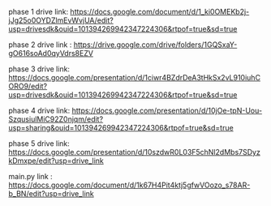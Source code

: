  phase 1 drive link:
https://docs.google.com/document/d/1_ki0OMEKb2j-jJg25o0OYDZlmEvWvjUA/edit?usp=drivesdk&ouid=101394269942347224306&rtpof=true&sd=true

 phase 2 drive link :
https://drive.google.com/drive/folders/1GQSxaY-gO616soAd0qyVdrs8EZV

phase 3 drive link:
https://docs.google.com/presentation/d/1ciwr4BZdrDeA3tHkSx2vL910iuhCORO9/edit?usp=drivesdk&ouid=101394269942347224306&rtpof=true&sd=true

phase 4 drive link:
https://docs.google.com/presentation/d/10jOe-tpN-Uou-SzqusiulMiC92Z0njqm/edit?usp=sharing&ouid=101394269942347224306&rtpof=true&sd=true

phase 5 drive link:
https://docs.google.com/presentation/d/10szdwR0L03F5chNl2dMbs7SDyzkDmxpe/edit?usp=drive_link

main.py link : https://docs.google.com/document/d/1k67H4Pit4ktj5gfwVOozo_s78AR-b_BN/edit?usp=drive_link
